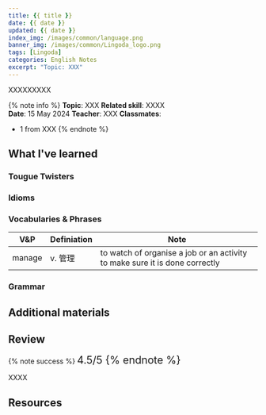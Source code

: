 ```yaml
---
title: {{ title }}
date: {{ date }}
updated: {{ date }}
index_img: /images/common/language.png
banner_img: /images/common/Lingoda_logo.png
tags: [Lingoda]
categories: English Notes
excerpt: "Topic: XXX"
---
```


XXXXXXXXX
<!-- more -->

{% note info %}
**Topic**: XXX
**Related skill**: XXXX  
**Date**: 15 May 2024
**Teacher**: XXX
**Classmates**:  
   - 1 from XXX
{% endnote %}

## What I've learned

### Tougue Twisters

### Idioms

### Vocabularies & Phrases

| V&P                     | Definiation                                | Note                                                                                                                                   |
| ------------------------- | --------------------------------------- | --------------------------------------------------------------------------------------------------------------------------------------- |
| manage                    | v.	管理                                 | to watch of organise a job or an activity to make sure it is done correctly                                                             |

### Grammar


## Additional materials


## Review

{% note success %}
<span style="font-size:1.5em;">
4.5/5
<span>
{% endnote %}

XXXX

## Resources
